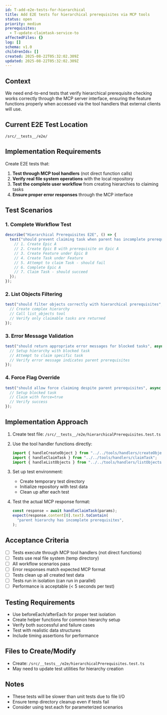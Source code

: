 ```yaml
---
id: T-add-e2e-tests-for-hierarchical
title: Add E2E tests for hierarchical prerequisites via MCP tools
status: open
priority: medium
prerequisites:
  - T-update-claimtask-service-to
affectedFiles: {}
log: []
schema: v1.0
childrenIds: []
created: 2025-08-22T05:32:02.309Z
updated: 2025-08-22T05:32:02.309Z
---
```


## Context

We need end-to-end tests that verify hierarchical prerequisite checking works correctly through the MCP server interface, ensuring the feature functions properly when accessed via the tool handlers that external clients will use.

## Current E2E Test Location

`/src/__tests__/e2e/`

## Implementation Requirements

Create E2E tests that:

1. **Test through MCP tool handlers** (not direct function calls)
2. **Verify real file system operations** with the local repository
3. **Test the complete user workflow** from creating hierarchies to claiming tasks
4. **Ensure proper error responses** through the MCP interface

## Test Scenarios

### 1. Complete Workflow Test

```typescript
describe("Hierarchical Prerequisites E2E", () => {
  test("should prevent claiming task when parent has incomplete prerequisites", async () => {
    // 1. Create Epic A
    // 2. Create Epic B with prerequisite on Epic A
    // 3. Create Feature under Epic B
    // 4. Create Task under Feature
    // 5. Attempt to claim Task - should fail
    // 6. Complete Epic A
    // 7. Claim Task - should succeed
  });
});
```

### 2. List Objects Filtering

```typescript
test("should filter objects correctly with hierarchical prerequisites", async () => {
  // Create complex hierarchy
  // Call list_objects tool
  // Verify only claimable tasks are returned
});
```

### 3. Error Message Validation

```typescript
test("should return appropriate error messages for blocked tasks", async () => {
  // Setup hierarchy with blocked task
  // Attempt to claim specific task
  // Verify error message indicates parent prerequisites
});
```

### 4. Force Flag Override

```typescript
test("should allow force claiming despite parent prerequisites", async () => {
  // Setup blocked task
  // Claim with force=true
  // Verify success
});
```

## Implementation Approach

1. Create test file: `/src/__tests__/e2e/hierarchicalPrerequisites.test.ts`

2. Use the tool handler functions directly:

   ```typescript
   import { handleCreateObject } from "../../tools/handlers/createObject";
   import { handleClaimTask } from "../../tools/handlers/claimTask";
   import { handleListObjects } from "../../tools/handlers/listObjects";
   ```

3. Set up test environment:
   - Create temporary test directory
   - Initialize repository with test data
   - Clean up after each test

4. Test the actual MCP response format:
   ```typescript
   const response = await handleClaimTask(params);
   expect(response.content[0].text).toContain(
     "parent hierarchy has incomplete prerequisites",
   );
   ```

## Acceptance Criteria

- [ ] Tests execute through MCP tool handlers (not direct functions)
- [ ] Tests use real file system (temp directory)
- [ ] All workflow scenarios pass
- [ ] Error responses match expected MCP format
- [ ] Tests clean up all created test data
- [ ] Tests run in isolation (can run in parallel)
- [ ] Performance is acceptable (< 5 seconds per test)

## Testing Requirements

- Use beforeEach/afterEach for proper test isolation
- Create helper functions for common hierarchy setup
- Verify both successful and failure cases
- Test with realistic data structures
- Include timing assertions for performance

## Files to Create/Modify

- Create: `/src/__tests__/e2e/hierarchicalPrerequisites.test.ts`
- May need to update test utilities for hierarchy creation

## Notes

- These tests will be slower than unit tests due to file I/O
- Ensure temp directory cleanup even if tests fail
- Consider using test.each for parameterized scenarios
